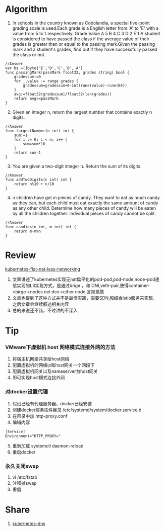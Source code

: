 # Algorithm
  1. In schools in the country known as Codelandia, a special five-point grading scale is used.Each grade is a English letter from 'A' to 'E' with a value from 5 to 1 respectively.
  Grade	Value
  A	5
  B	4
  C	3
  D	2
  E	1
  A student is considered to have passed the class if the average value of their grades is greater than or equal to the passing mark.Given the passing mark and a student's grades, find out if they have successfully passed the class or not.

```golang
//Answer
var bs =[]byte{'E','D','C','B','A'}
func passingMark(passMark float32, grades string) bool {
	gradessum:=0
	for _,value := range grades {
		gradessum=gradessum+6-int(rune(value)-rune(64))
	}
	avg:=float32(gradessum)/float32(len(grades))
	return avg>=passMark
}
```
  2. Given an integer n, return the largest number that contains exactly n digits.
```golang
//Answer
func largestNumber(n int) int {
	sum:=1
	for i := 0; i < n; i++ {
		sum=sum*10
	}
	return sum-1
}
```
  3. You are given a two-digit integer n. Return the sum of its digits.
```golang
//Answer
func addTwoDigits(n int) int {
	return n%10 + n/10
}
```
  4. n children have got m pieces of candy. They want to eat as much candy as they can, but each child must eat exactly the same amount of candy as any other child. Determine how many pieces of candy will be eaten by all the children together. Individual pieces of candy cannot be split.
```golang
//Answer
func candies(n int, m int) int {
    return m-m%n
}
```
# Review
  [kubernetes-flat-nat-less-networking](https://medium.com/devopslinks/kubernetes-flat-nat-less-networking-4c12dc4ca78a)
  1. 文章讲述了kubernetes实现无nat扁平化的pod-pod,pod-node,node-pod通信实现的L3实现方式，是通过brige ，和 CNI,veth-pair,使得container->birge->nodes net dev->other node,言简意赅
  2. 文章也提到了这种方式并不是最佳实践，需要SDN,和结合lstio服务来实现，之后文章会继续叙述相关内容
  3. 总的来说还不错，不过讲的不深入
# Tip
### VMware下虚拟机 host 网络模式连接外网的方法
  1. 将宿主机网络共享给host网络
  2. 配置虚拟机的网络ip和host网关一个网段下
  3. 配置虚拟机网关以及nameserver为host网关
  4. 即可实现host模式连接外网
### 对docker设置代理
  1. 假设已经有代理服务器，docker已经安装
  2. 创建docker服务插件目录 /etc/systemd/system/docker.service.d
  3. 在目录中加 http-proxy.conf
  4. 编辑内容
  ```golang
  [Service]
  Environment="HTTP_PROXY="
  ```
  5. 重新加载 systemctl daemon-reload
  6. 重启docker 
### 永久关闭swap
  1. vi /etc/fstab
  2. 注释掉swap
  3. 重启

# Share
  1. [kubernetes-dns](https://medium.com/kubernetes-tutorials/kubernetes-dns-for-services-and-pods-664804211501)